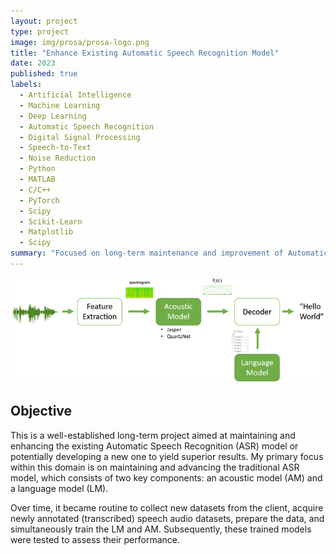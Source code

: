 ```yaml
---
layout: project
type: project
image: img/prosa/prosa-logo.png
title: "Enhance Existing Automatic Speech Recognition Model"
date: 2023
published: true
labels:
  - Artificial Intelligence
  - Machine Learning
  - Deep Learning
  - Automatic Speech Recognition
  - Digital Signal Processing
  - Speech-to-Text
  - Noise Reduction
  - Python
  - MATLAB
  - C/C++
  - PyTorch
  - Scipy
  - Scikit-Learn
  - Matplotlib
  - Scipy
summary: "Focused on long-term maintenance and improvement of Automatic Speech Recognition (ASR) model, updating with new datasets, training acoustic and language models iteratively."
---
```


<img class="img-fluid" src="../img/prosa/asr.png">

## Objective
This is a well-established long-term project aimed at maintaining and enhancing the existing Automatic Speech Recognition (ASR) model or potentially developing a new one to yield superior results. My primary focus within this domain is on maintaining and advancing the traditional ASR model, which consists of two key components: an acoustic model (AM) and a language model (LM).

Over time, it became routine to collect new datasets from the client, acquire newly annotated (transcribed) speech audio datasets, prepare the data, and simultaneously train the LM and AM. Subsequently, these trained models were tested to assess their performance.